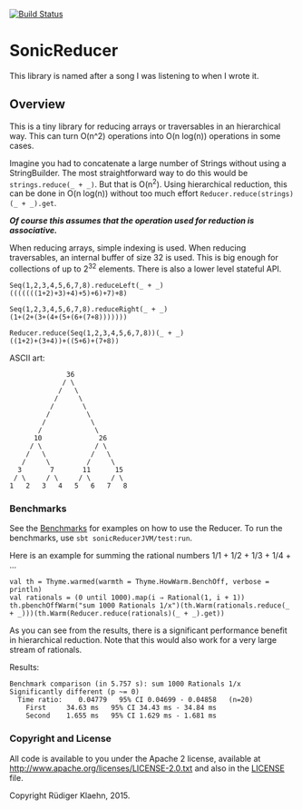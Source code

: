 [![Build Status](https://travis-ci.org/rklaehn/sonicreducer.png)](https://travis-ci.org/rklaehn/sonicreducer)

# SonicReducer

This library is named after a song I was listening to when I wrote it.

## Overview

This is a tiny library for reducing arrays or traversables in an hierarchical way. This can turn O(n^2) operations into O(n log(n)) operations in some cases.

Imagine you had to concatenate a large number of Strings without using a StringBuilder. The most straightforward way to do this would be `strings.reduce(_ + _)`. But that is O(n<sup>2</sup>). Using hierarchical reduction, this can be done in O(n log(n)) without too much effort `Reducer.reduce(strings)(_ + _).get`.

***Of course this assumes that the operation used for reduction is associative.***

When reducing arrays, simple indexing is used. When reducing traversables, an internal buffer of size 32 is used. This is big enough for collections of up to 2<sup>32</sup> elements. There is also a lower level stateful API.

```
Seq(1,2,3,4,5,6,7,8).reduceLeft(_ + _)
(((((((1+2)+3)+4)+5)+6)+7)+8)

Seq(1,2,3,4,5,6,7,8).reduceRight(_ + _)
(1+(2+(3+(4+(5+(6+(7+8)))))))

Reducer.reduce(Seq(1,2,3,4,5,6,7,8))(_ + _)
((1+2)+(3+4))+((5+6)+(7+8))
```

ASCII art:
```
              36
             / \
            /   \
           /     \
          /       \
         /         \
        /           \
       /             \
      10              26
     / \             / \
    /   \           /   \
   /     \         /     \
  3       7       11      15
 / \     / \     / \     / \
1   2   3   4   5   6   7   8 
```

### Benchmarks

See the [Benchmarks](src/test/com/rklaehn/sonicreducer/SonicReducerBench.scala) for examples on how to use the Reducer. To run the benchmarks, use `sbt sonicReducerJVM/test:run`.

Here is an example for summing the rational numbers 1/1 + 1/2 + 1/3 + 1/4 + ...

```
val th = Thyme.warmed(warmth = Thyme.HowWarm.BenchOff, verbose = println)
val rationals = (0 until 1000).map(i ⇒ Rational(1, i + 1))
th.pbenchOffWarm("sum 1000 Rationals 1/x")(th.Warm(rationals.reduce(_ + _)))(th.Warm(Reducer.reduce(rationals)(_ + _).get))
```

As you can see from the results, there is a significant performance benefit in hierarchical reduction. Note that this would also work for a very large stream of rationals.

Results:
```
Benchmark comparison (in 5.757 s): sum 1000 Rationals 1/x
Significantly different (p ~= 0)
  Time ratio:    0.04779   95% CI 0.04699 - 0.04858   (n=20)
    First     34.63 ms   95% CI 34.43 ms - 34.84 ms
    Second    1.655 ms   95% CI 1.629 ms - 1.681 ms
```

### Copyright and License

All code is available to you under the Apache 2 license, available at
http://www.apache.org/licenses/LICENSE-2.0.txt and also in the
[LICENSE](LICENSE) file.

Copyright Rüdiger Klaehn, 2015.
